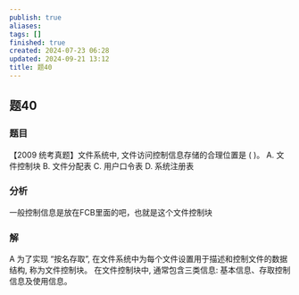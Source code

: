 ```yaml
---
publish: true
aliases: 
tags: []
finished: true
created: 2024-07-23 06:28
updated: 2024-09-21 13:12
title: 题40
---
```

## 题40
### 题目
【2009 统考真题】文件系统中, 文件访问控制信息存储的合理位置是 ( )。
A. 文件控制块 
B. 文件分配表
C. 用户口令表 
D. 系统注册表
### 分析
一般控制信息是放在FCB里面的吧，也就是这个文件控制块
### 解
A
为了实现 “按名存取”, 在文件系统中为每个文件设置用于描述和控制文件的数据结构, 称为文件控制块。
在文件控制块中, 通常包含三类信息: 基本信息、存取控制信息及使用信息。